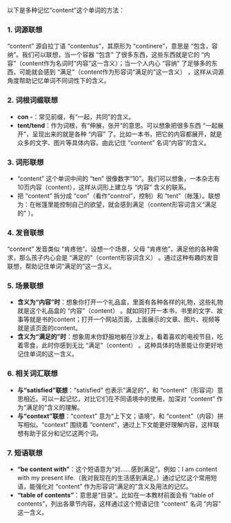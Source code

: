以下是多种记忆“content”这个单词的方法：

### 1. 词源联想
“content” 源自拉丁语 “contentus”，其原形为 “continere”，意思是 “包含，容纳”。我们可以联想，当一个容器 “包含” 了很多东西，这些东西就是它的 “内容”（content作为名词时“内容”这一含义）；当一个人内心 “容纳” 了足够多的东西，可能就会感到 “满足”（content作为形容词“满足的”这一含义） ，这样从词源角度帮助记忆单词不同词性下的含义。

### 2. 词根词缀联想
 - **con -**：常见前缀，有“一起，共同”的含义。
 - **tent/tend**：作为词根，有“伸展，张开”的意思。可以想象把很多东西 “一起展开”，呈现出来的就是各种 “内容” 了。比如一本书，把它的内容都展开，就是众多的文字、图片等具体内容。由此记住 “content” 名词“内容”的含义。

### 3. 词形联想
 - “content” 这个单词中间的 “ten” 很像数字“10”。我们可以想象，一本杂志有10页内容（content），这样从词形上建立与 “内容” 含义的联系。
 - 把 “content” 拆分成 “con”（看作“control”，控制）和 “tent”（帐篷）。联想为：在帐篷里能控制自己的欲望，就会感到满足（content形容词含义“满足的” ）。

### 4. 发音联想
“content” 发音类似 “肯疼他”。设想一个场景，父母 “肯疼他”，满足他的各种需求，那么孩子内心会是 “满足的”（content形容词含义） 。通过这种有趣的发音联想，帮助记住单词“满足的”这一含义。

### 5. 场景联想
 - **含义为“内容”时**：想象你打开一个礼品盒，里面有各种各样的礼物，这些礼物就是这个礼品盒的 “内容”（content） 。就如同打开一本书，书里的文字、故事等就是书的content；打开一个网站页面，上面展示的文章、图片、视频等就是该页面的content。
 - **含义为“满足的”时**：想象周末你舒服地躺在沙发上，看着喜欢的电视节目，吃着零食，此时你感到无比 “满足”（content） 。这种具体的场景能让你更好地记住单词的这一含义。

### 6. 相关词汇联想
 - **与“satisfied”联想**：“satisfied” 也表示“满足的”，和 “content”（形容词）意思相近。可以一起记忆，对比它们在不同语境中的使用，加深对 “content” 作为“满足的”含义的理解。
 - **与“context”联想**：“context” 意为“上下文；语境”，和 “content”（内容）拼写相似。“context” 围绕着 “content”，通过上下文能更好理解内容，这样联想有助于区分和记忆这两个词。

### 7. 短语联想
 - **“be content with”**：这个短语意为“对……感到满足”。例如：I am content with my present life.（我对我现在的生活感到满足。）通过记忆这个常用短语，能强化对 “content” 作为形容词“满足的”含义及用法的记忆。
 - **“table of contents”**：意思是“目录”。比如在一本教材前面会有 “table of contents”，列出各章节内容，这样通过这个短语记住 “content” 名词 “内容” 这一含义。 